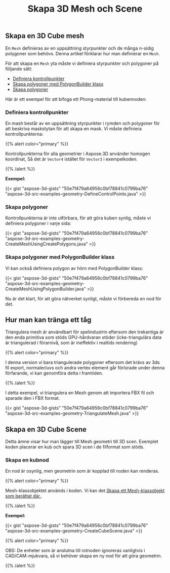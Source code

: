 ﻿---
title: Skapa 3D Mesh och Scene
type: docs
weight: 40
url: /sv/java/create-3d-mesh-and-scene/
description: En Mesh definieras av en uppsättning styrpunkter och de många n-sidig polygoner som behövs. Den här artikeln förklarar hur man definierar en Mesh.
---
## **Skapa en 3D Cube mesh**
En `Mesh` definieras av en uppsättning styrpunkter och de många n-sidig polygoner som behövs. Denna artikel förklarar hur man definierar en `Mesh`.

För att skapa en `Mesh` yta måste vi definiera styrpunkter och polygoner på följande sätt:

- [Definiera kontrollpunkter](/3d/sv/java/create-3d-mesh-and-scene-html/)
- [Skapa polygoner med PolygonBuilder klass](/3d/sv/java/create-3d-mesh-and-scene-html/)
- [Skapa polygoner](/3d/sv/java/create-3d-mesh-and-scene-html/)

Här är ett exempel för att bifoga ett Phong-material till kubennoden:
### **Definiera kontrollpunkter**
En mash består av en uppsättning styrpunkter i rymden och polygoner för att beskriva maskstytan för att skapa en mask. Vi måste definiera kontrollpunkterna:

{{% alert color="primary" %}} 

Kontrollpunkterna för alla geometrier i Aspose.3D använder homogen koordinat, Så det är `Vector4` istället för `Vector3` i exempelkoden.

{{% /alert %}} 

**Exempel:**

{{< gist "aspose-3d-gists" "50e7f479a64956c0bf78841c0799ba76" "aspose-3d-src-examples-geometry-DefineControlPoints.java" >}}



### **Skapa polygoner**
Kontrollpunkterna är inte utförbara, för att göra kuben synlig, måste vi definiera polygoner i varje sida:

{{< gist "aspose-3d-gists" "50e7f479a64956c0bf78841c0799ba76" "aspose-3d-src-examples-geometry-CreateMeshUsingCreatePolygons.java" >}}



### **Skapa polygoner med PolygonBuilder klass**
Vi kan också definiera polygon av hörn med PolygonBuilder klass:

{{< gist "aspose-3d-gists" "50e7f479a64956c0bf78841c0799ba76" "aspose-3d-src-examples-geometry-CreateMeshUsingPolygonBuilder.java" >}}

Nu är det klart, för att göra nätverket synligt, måste vi förbereda en nod för det.
## **Hur man kan tränga ett tåg**
Triangulera mesh är användbart för spelindustrin eftersom den trekantiga är den enda primitiva som stöds GPU-hårdvaran stöder (icke-triangulära data är triangulerad i förarnivå, som är ineffektiv i realtids rendering)

{{% alert color="primary" %}} 

I denna version vi bara triangulerade polygoner eftersom det krävs av 3ds fil export, normaler/uvs och andra vertex element går förlorade under denna förfarande, vi kan genomföra detta i framtiden.

{{% /alert %}} 

I detta exempel, vi triangulera en Mesh genom att importera FBX fil och sparade den i FBX format.

{{< gist "aspose-3d-gists" "50e7f479a64956c0bf78841c0799ba76" "aspose-3d-src-examples-geometry-TriangulateMesh.java" >}}
## **Skapa en 3D Cube Scene**
Detta ämne visar hur man lägger till Mesh geometri till 3D scen. Exemplet koden placerar en kub och spara 3D scen i de filformat som stöds.
### **Skapa en kubnod**
En nod är osynlig, men geometrin som är kopplad till noden kan renderas.

{{% alert color="primary" %}} 

Mesh-klassobjektet används i koden. Vi kan det.[Skapa ett Mesh-klassobjekt som berättat där.](https://docs.dynabic.com/display/3djava/Create+3D+Mesh+and+Scene#Create3DMeshandScene-Createa3DCubeMesh).

{{% /alert %}} 

**Exempel:**

{{< gist "aspose-3d-gists" "50e7f479a64956c0bf78841c0799ba76" "aspose-3d-src-examples-geometry-CreateCubeScene.java" >}}

{{% alert color="primary" %}} 

OBS: De enheter som är anslutna till rotnoden ignoreras vanligtvis i CAD/CAM-mjukvara, så vi behöver skapa en ny nod för att göra geometrin.

{{% /alert %}}
